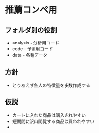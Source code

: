 # 推薦コンペ用

## フォルダ別の役割
* analysis - 分析用コード
* code - 予測用コード
* data - 各種データ

## 方針
* とりあえず各人の特徴量を多数作成する

## 仮説
* カートに入れた商品は購入されやすい
* 短期間に沢山閲覧する商品は買われやすい
*